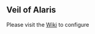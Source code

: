 ## Veil of Alaris
Please visit the [Wiki](https://github.com/xackery/peq-expansions/wiki) to configure
